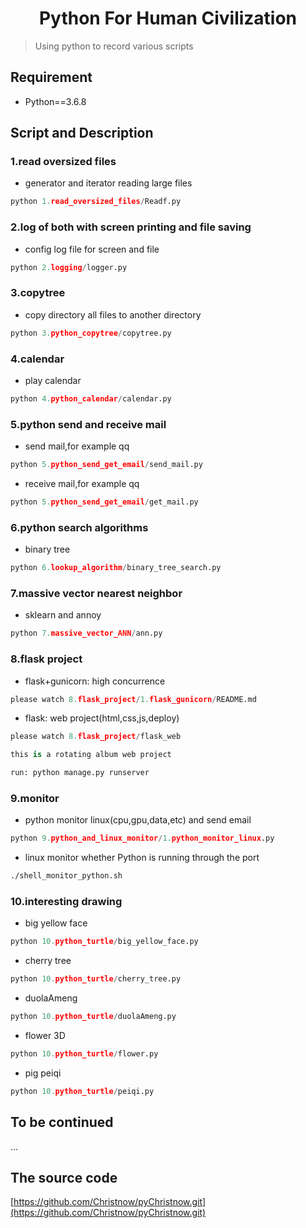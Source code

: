 # <center>Python For Human Civilization</center>
> Using python to record various scripts

## Requirement
- Python==3.6.8
## Script and Description
### 1.read oversized files
- generator and iterator reading large files
```python
python 1.read_oversized_files/Readf.py
```
### 2.log of both with screen printing and file saving
- config log file for screen and file
```python
python 2.logging/logger.py
```
### 3.copytree
- copy directory all files to another directory
```python
python 3.python_copytree/copytree.py
```
### 4.calendar
- play calendar
```python
python 4.python_calendar/calendar.py
```
### 5.python send and receive mail
- send mail,for example qq
```python
python 5.python_send_get_email/send_mail.py
```
- receive mail,for example qq
```python
python 5.python_send_get_email/get_mail.py
```
### 6.python search algorithms
- binary tree
```python
python 6.lookup_algorithm/binary_tree_search.py
```
### 7.massive vector nearest neighbor
- sklearn and annoy
```python
python 7.massive_vector_ANN/ann.py
```
### 8.flask project
- flask+gunicorn: high concurrence
```python
please watch 8.flask_project/1.flask_gunicorn/README.md
```
- flask: web project(html,css,js,deploy)
```python
please watch 8.flask_project/flask_web

this is a rotating album web project

run: python manage.py runserver
```
### 9.monitor
- python monitor linux(cpu,gpu,data,etc) and send email
```python
python 9.python_and_linux_monitor/1.python_monitor_linux.py
```
- linux monitor whether Python is running through the port
```bash
./shell_monitor_python.sh
```
### 10.interesting drawing
- big yellow face
```python
python 10.python_turtle/big_yellow_face.py
```
- cherry tree
```python
python 10.python_turtle/cherry_tree.py
```
- duolaAmeng
```python
python 10.python_turtle/duolaAmeng.py
```
- flower 3D
```python
python 10.python_turtle/flower.py
```
- pig peiqi
```python
python 10.python_turtle/peiqi.py
```
## To be continued
...
## The source code
[https://github.com/Christnow/pyChristnow.git](https://github.com/Christnow/pyChristnow.git)
